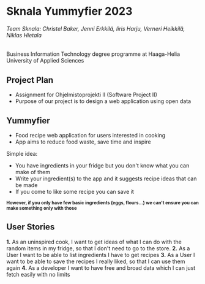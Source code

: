 # Sknala Yummyfier 2023

 ###### Team Sknala: Christel Baker, Jenni Erkkilä, Iiris Harju, Verneri Heikkilä, Niklas Hietala

Business Information Technology degree programme at Haaga-Helia University of Applied Sciences

## Project Plan

- Assignment for Ohjelmistoprojekti II (Software Project II)
- Purpose of our project is to design a web application using open data

## Yummyfier

- Food recipe web application for users interested in cooking
- App aims to reduce food waste, save time and inspire

Simple idea:
- You have ingredients in your fridge but you don't know what you can make of them
- Write your ingredient(s) to the app and it suggests recipe ideas that can be made
- If you come to like some recipe you can save it

<sub>**However, if you only have few basic ingredients (eggs, flours...) we can't ensure you can make something only with those**</sub>

## User Stories
**1.** As an uninspired cook, I want to get ideas of what I can do with the random items in my fridge, so that I don't need to go to the store.
**2.** As a User I want to be able to list ingredients I have to get recipes
**3.** As a User I want to be able to save the recipes I really liked, so that I can use them again
**4.** As a developer I want to have free and broad data which I can just fetch easily with no limits

